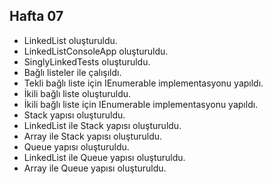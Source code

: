 ## Hafta 07
* LinkedList oluşturuldu.
* LinkedListConsoleApp oluşturuldu.
* SinglyLinkedTests oluşturuldu.
* Bağlı listeler ile çalışıldı.
* Tekli bağlı liste için IEnumerable implementasyonu yapıldı.
* İkili bağlı liste oluşturuldu.
* İkili bağlı liste için IEnumerable implementasyonu yapıldı.
* Stack yapısı oluşturuldu.
* LinkedList ile Stack yapısı oluşturuldu.
* Array ile Stack yapısı oluşturuldu.
* Queue yapısı oluşturuldu.
* LinkedList ile Queue yapısı oluşturuldu.
* Array ile Queue yapısı oluşturuldu.

